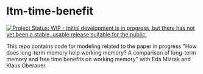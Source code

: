 
# ltm-time-benefit

<!-- badges: start -->
[![Project Status: WIP - Initial development is in progress, but there has not yet been a stable, usable release suitable for the public.](https://www.repostatus.org/badges/latest/wip.svg)](https://www.repostatus.org/#wip)
<!-- badges: end -->

This repo contains code for modeling related to the paper in progress "How does long-term memory help working memory? A comparison of long-term memory and free time benefits on working memory" with Eda Mizrak and Klaus Oberauer

